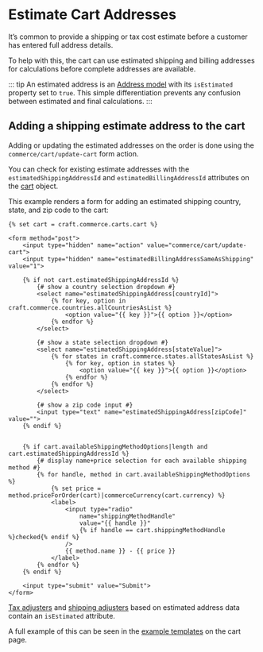 # Estimate Cart Addresses

It’s common to provide a shipping or tax cost estimate before a customer has entered full address details.

To help with this, the cart can use estimated shipping and billing addresses for calculations before complete addresses are available.

::: tip
An estimated address is an [Address model](commerce3:craft\commerce\models\Address) with its `isEstimated` property set to `true`. This simple differentiation prevents any confusion between estimated and final calculations.
:::

## Adding a shipping estimate address to the cart

Adding or updating the estimated addresses on the order is done using the `commerce/cart/update-cart` form action.

You can check for existing estimate addresses with the `estimatedShippingAddressId` and `estimatedBillingAddressId` attributes on the [cart](commerce3:craft\commerce\elements\Order) object.

This example renders a form for adding an estimated shipping country, state, and zip code to the cart:

```twig
{% set cart = craft.commerce.carts.cart %}

<form method="post">
    <input type="hidden" name="action" value="commerce/cart/update-cart">
    <input type="hidden" name="estimatedBillingAddressSameAsShipping" value="1">

    {% if not cart.estimatedShippingAddressId %}
        {# show a country selection dropdown #}
        <select name="estimatedShippingAddress[countryId]">
            {% for key, option in craft.commerce.countries.allCountriesAsList %}
                <option value="{{ key }}">{{ option }}</option>
            {% endfor %}
        </select>

        {# show a state selection dropdown #}
        <select name="estimatedShippingAddress[stateValue]">
            {% for states in craft.commerce.states.allStatesAsList %}
                {% for key, option in states %}
                    <option value="{{ key }}">{{ option }}</option>
                {% endfor %}
            {% endfor %}
        </select>

        {# show a zip code input #}
        <input type="text" name="estimatedShippingAddress[zipCode]" value="">
    {% endif %}


    {% if cart.availableShippingMethodOptions|length and cart.estimatedShippingAddressId %}
        {# display name+price selection for each available shipping method #}
        {% for handle, method in cart.availableShippingMethodOptions %}
            {% set price = method.priceForOrder(cart)|commerceCurrency(cart.currency) %}
            <label>
                <input type="radio"
                    name="shippingMethodHandle"
                    value="{{ handle }}"
                    {% if handle == cart.shippingMethodHandle %}checked{% endif %}
                />
                {{ method.name }} - {{ price }}
            </label>
        {% endfor %}
    {% endif %}

    <input type="submit" value="Submit">
</form>
```

[Tax adjusters](commerce3:craft\commerce\adjusters\Tax) and [shipping adjusters](commerce3:craft\commerce\adjusters\Shipping) based on estimated address data contain an `isEstimated` attribute.

A full example of this can be seen in the [example templates](example-templates.md) on the cart page.
